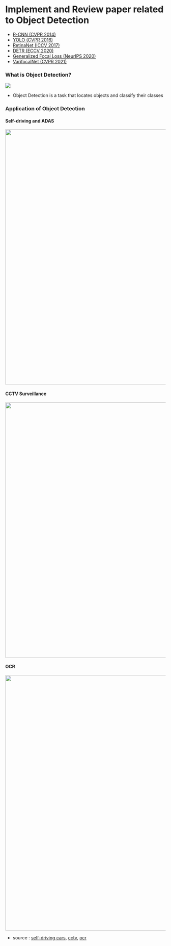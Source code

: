 # Implement and Review paper related to Object Detection

- [R-CNN (CVPR 2014)](https://github.com/Sangh0/Object-Detection/tree/main/R-CNN)  
- [YOLO (CVPR 2016)](https://github.com/Sangh0/Object-Detection/tree/main/YOLO)  
- [RetinaNet (ICCV 2017)](https://github.com/Sangh0/Object-Detection/tree/main/RetinaNet)  
- [DETR (ECCV 2020)](https://github.com/Sangh0/Object-Detection/tree/main/DETR)  
- [Generalized Focal Loss (NeurIPS 2020)](https://github.com/Sangh0/Object-Detection/tree/main/Generalized-FocalLoss)  
- [VarifocalNet (CVPR 2021)](https://github.com/Sangh0/Object-Detection/tree/main/VarifocalNet)  
  
### What is Object Detection?  
<img src = "https://kr.mathworks.com/discovery/object-detection/_jcr_content/mainParsys3/discoverysubsection/mainParsys3/image.adapt.full.medium.jpg/1639059373547.jpg">  

- Object Detection is a task that locates objects and classify their classes


### Application of Object Detection  
#### Self-driving and ADAS

<img src = "https://anolyticshome.files.wordpress.com/2020/09/maxresdefault-6.jpg" width=800>  

#### CCTV Surveillance

<img src = "https://i.ytimg.com/vi/md0aqbXlAyc/maxresdefault.jpg" width=800>  

#### OCR  

<img src = "https://miro.medium.com/max/1400/1*-qja367LABIs6dTJmImOGg.jpeg" width=800>

- source : [self-driving cars](https://anolyticshome.files.wordpress.com), [cctv](https://i.ytimg.com), [ocr](https://miro.medium.com)